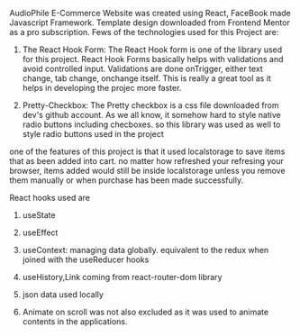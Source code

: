 AudioPhile E-Commerce Website was created using React, FaceBook made Javascript Framework. Template design downloaded from Frontend Mentor as a pro subscription.
Fews of the technologies used for this Project are:

1. The React Hook Form: The React Hook form is one of the library used for this project. React Hook Forms basically helps with validations and avoid controlled input. Validations are done onTrigger, either text change, tab change, onchange itself. This is really a great tool as it helps in developing the projec more faster.

2. Pretty-Checkbox: The Pretty checkbox is a css file downloaded from dev's github account. As we all know, it somehow hard to style native radio buttons including checboxes. so this library was used as well to style radio buttons used in the project

one of the features of this project is that it used localstorage to save items that as been added into cart. no matter how refreshed your refresing your browser, items added would still be inside localstorage unless you remove them manually or when purchase has been made successfully.

React hooks used are
  1. useState
  2. useEffect
  3. useContext: managing data globally. equivalent to the redux when joined with the useReducer hooks
  4. useHistory,Link coming from react-router-dom library
  5. json data used locally

3. Animate on scroll was not also excluded as it was used to animate contents in the applications.
